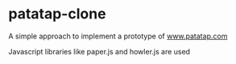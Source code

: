 # patatap-clone
A simple approach to implement a prototype of www.patatap.com

Javascript libraries like paper.js and howler.js are used

